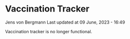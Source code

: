 Vaccination Tracker
================
Jens von Bergmann
Last updated at 09 June, 2023 - 16:49

Vaccination tracker is no longer functional.
